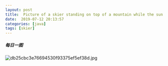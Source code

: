 ```yaml
---
layout: post
title:  Picture of a skier standing on top of a mountain while the sun sets behind him
date:  2019-07-12 20:13:57
categories: [java]
tags: [skier]
---
```


##### 每日一图
<!--more-->
![db25cbc3e76694530f93375ef5ef38d.jpg](https://imgconvert.csdnimg.cn/aHR0cHM6Ly9pLmxvbGkubmV0LzIwMTkvMDcvMTIvNWQyODc5YjE2Y2QwOTM5NzU3LmpwZw)
